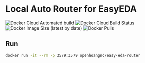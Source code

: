 # Local Auto Router for EasyEDA

![Docker Cloud Automated build](https://img.shields.io/docker/cloud/automated/openhoangnc/easy-eda-router?style=flat-square)
![Docker Cloud Build Status](https://img.shields.io/docker/cloud/build/openhoangnc/easy-eda-router?style=flat-square)
![Docker Image Size (latest by date)](https://img.shields.io/docker/image-size/openhoangnc/easy-eda-router?style=flat-square)
![Docker Pulls](https://img.shields.io/docker/pulls/openhoangnc/easy-eda-router?style=flat-square)

## Run
```bash
docker run -it --rm -p 3579:3579 openhoangnc/easy-eda-router
```
